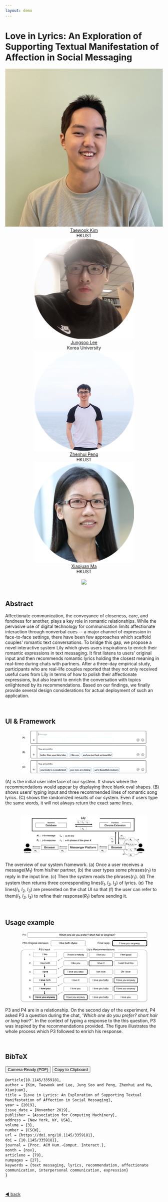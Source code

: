```yaml
---
layout: demo
---
```


# Love in Lyrics: An Exploration of Supporting Textual Manifestation of Affection in Social Messaging

<!-- _yay_ -->

<div class="authorlists" align="center">
	<div class="author">
		<img src="/assets/authors/mint_small.jpg" alt="taewook">
		<div class="authorname">
			<a href="https://hcikim.github.io/" target="_blank">Taewook Kim<br></a>HKUST
		</div>
	</div>
	<div class="author">
		<img src="/assets/authors/Jungsoo.png" alt="jungsoo">
		<div class="authorname">
			<a href="https://leebebeto.github.io/" target="_blank">Jungsoo Lee<br></a>Korea University
		</div>
	</div>
	<div class="author">
		<img src="/assets/authors/zhenhui.png" alt="zhenhui">
		<div class="authorname">
			<a href="http://zhenhuipeng.com/index.html" target="_blank">Zhenhui Peng<br></a>HKUST
		</div>
	</div>
	<div class="author">
		<img src="/assets/authors/mxj.png" alt="mxj">
		<div class="authorname">
			<a href="https://www.cse.ust.hk/~mxj/" target="_blank">Xiaojuan Ma<br></a>HKUST
		</div>
	</div>
</div>

<br>
<div class="demo" align="center">
	<img src="./assets/lily_demo.gif" width="90%">
</div>
<br>

## Abstract

Affectionate communication, the conveyance of closeness, care, and fondness for another, plays a key role in romantic relationships. While the pervasive use of digital technology for communication limits affectionate interaction through nonverbal cues -- a major channel of expression in face-to-face settings, there have been few approaches which scaffold couples' romantic text conversations. To bridge this gap, we propose a novel interactive system Lily which gives users inspirations to enrich their romantic expressions in text messaging. It first listens to users' original input and then recommends romantic lyrics holding the closest meaning in real-time during chats with partners. After a three-day empirical study, participants who are real-life couples reported that they not only received useful cues from Lily in terms of how to polish their affectionate expressions, but also learnt to enrich the conversation with topics enlightened by its recommendations. Based on our findings, we finally provide several design considerations for actual deployment of such an application.

<br>

## UI & Framework

<div class="ui" align="center">
	<img src="./assets/lily_ui.png" width="80%">
</div>

(A) is the initial user interface of our system. It shows where the recommendations would appear by displaying three blank oval shapes. (B) shows users’ typing input and three recommended lines of romantic song lyrics. (C) shows the randomized results of our system. Even if users type the same words, it will not always return the exact same lines.

<br>

<div class="ui" align="center">
	<img src="./assets/lily_framework.png" width="80%">
</div>

The overview of our system framework. (a) Once a user receives a message(M<sub>1</sub>) from his/her partner, (b) the user types some phrases(*r<sub>1</sub>*) to reply in the input line. (c) Then the system reads the phrases(*r<sub>1</sub>*). (d) The system then returns three corresponding lines(*l<sub>1</sub>, l<sub>2</sub>, l<sub>3</sub>*) of lyrics. (e) The lines(*l<sub>1</sub>, l<sub>2</sub>, l<sub>3</sub>*) are presented on the chat UI so that (f) the user can refer to them(*l<sub>1</sub>, l<sub>2</sub>, l<sub>3</sub>*) to refine their response(*R<sub>1</sub>*) before sending it.

<br>

## Usage example

<div class="ui" align="center">
	<img src="/assets/lily_example.png" width="80%">
</div>

P3 and P4 are in a relationship. On the second day of the experiment, P4 asked P3 a question during the chat, *‘Which one do you prefer? short hair or long hair?’*. In the context of typing a response to the this question, P3 was inspired by the recommendations provided. The figure illustrates the whole process which P3 followed to enrich his response.

<br>

## BibTeX

<button onclick="openWin()">Camera-Ready (PDF)</button>
<button onclick="copyfunc()" id="copy">Copy to Clipboard</button>

```
@article{10.1145/3359181,
author = {Kim, Taewook and Lee, Jung Soo and Peng, Zhenhui and Ma, Xiaojuan},
title = {Love in Lyrics: An Exploration of Supporting Textual Manifestation of Affection in Social Messaging},
year = {2019},
issue_date = {November 2019},
publisher = {Association for Computing Machinery},
address = {New York, NY, USA},
volume = {3},
number = {CSCW},
url = {https://doi.org/10.1145/3359181},
doi = {10.1145/3359181},
journal = {Proc. ACM Hum.-Comput. Interact.},
month = {nov},
articleno = {79},
numpages = {27},
keywords = {text messaging, lyrics, recommendation, affectionate communication, interpersonal communication, expression}
}
```

<br>

<script>
	function openWin() {
		window.open("https://hcikim.github.io/assets/CSCW_Lily.pdf");
	}
</script>

[◀︎ back](./)
